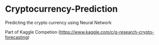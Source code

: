 # Cryptocurrency-Prediction
Predicting the crypto currency using Neural Network


Part of Kaggle Competion  (https://www.kaggle.com/c/g-research-crypto-forecasting)
